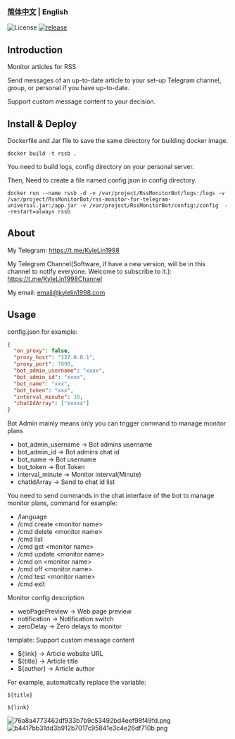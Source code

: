 ### [简体中文](./README.md) | English

![License](https://img.shields.io/badge/license-MIT-green)
[![release](https://img.shields.io/github/v/release/kylelin1998/RssMonitorTelegramBot)](https://github.com/kylelin1998/RssMonitorTelegramBot/releases/latest)

## Introduction
Monitor articles for RSS

Send messages of an up-to-date article to your set-up Telegram channel,  group, or personal if you have up-to-date.

Support custom message content to your decision.

## Install & Deploy
Dockerfile and Jar file to save the same directory for building docker image.
```
docker build -t rssb .
```
You need to build logs, config directory on your personal server.

Then, Need to create a file named config.json in config directory.
```
docker run --name rssb -d -v /var/project/RssMonitorBot/logs:/logs -v /var/project/RssMonitorBot/rss-monitor-for-telegram-universal.jar:/app.jar -v /var/project/RssMonitorBot/config:/config  --restart=always rssb
```
## About
My Telegram: <https://t.me/KyleLin1998>

My Telegram Channel(Software, if have a new version, will be in this channel to notify everyone. Welcome to subscribe to it.): <https://t.me/KyleLin1998Channel>

My email: email@kylelin1998.com

## Usage
config.json for example:
```json
{
  "on_proxy": false,
  "proxy_host": "127.0.0.1",
  "proxy_port": 7890,
  "bot_admin_username": "xxxx",
  "bot_admin_id": "xxxx",
  "bot_name": "xxx",
  "bot_token": "xxx",
  "interval_minute": 10,
  "chatIdArray": ["xxxxx"]
}
```
Bot Admin mainly means only you can trigger command to manage monitor plans
* bot_admin_username -> Bot admins username
* bot_admin_id -> Bot admins chat id
* bot_name -> Bot username
* bot_token -> Bot Token
* interval_minute -> Monitor interval(Minute)
* chatIdArray -> Send to chat id list

You need to send commands in the chat interface of the bot to manage monitor plans, command for example:
* /language
* /cmd create \<monitor name>
* /cmd delete \<monitor name>
* /cmd list
* /cmd get \<monitor name>
* /cmd update \<monitor name>
* /cmd on \<monitor name>
* /cmd off \<monitor name>
* /cmd test \<monitor name>
* /cmd exit

Monitor config description
* webPagePreview -> Web page preview
* notification -> Notification switch
* zeroDelay -> Zero delays to monitor

template:
Support custom message content
* ${link} -> Article website URL
* ${title} -> Article title
* ${author} -> Article author

For example, automatically replace the variable:
```
${title}

${link}
```

![76a8a4773462df933b7b9c53492bd4eef98f49fd.png](https://i.imgur.com/M4zBGla.png)
![b4417bb31dd3b912b7017c95841e3c4e26df710b.png](https://i.imgur.com/9Emxu6T.png)